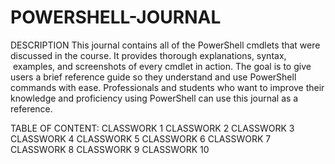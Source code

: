 # POWERSHELL-JOURNAL
DESCRIPTION
This journal contains all of the PowerShell cmdlets that were discussed in the course. It provides thorough explanations, syntax,  examples, and screenshots of every cmdlet in action. The goal is to give users a brief reference guide so they understand and use PowerShell commands with ease. Professionals and students who want to improve their knowledge and proficiency using PowerShell can use this journal as a reference.






TABLE OF CONTENT:
CLASSWORK 1
CLASSWORK 2
CLASSWORK 3
CLASSWORK 4
CLASSWORK 5
CLASSWORK 6
CLASSWORK 7
CLASSWORK 8
CLASSWORK 9
CLASSWORK 10

